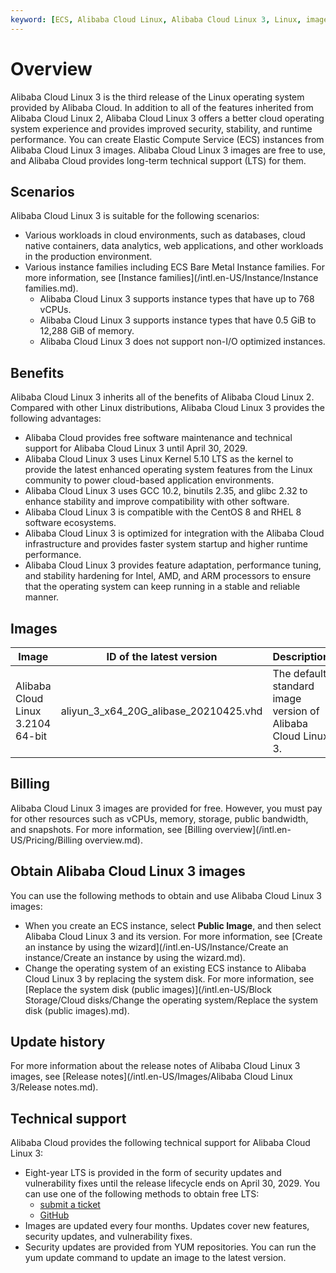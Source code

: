 ```yaml
---
keyword: [ECS, Alibaba Cloud Linux, Alibaba Cloud Linux 3, Linux, image, operating system]
---
```


# Overview

Alibaba Cloud Linux 3 is the third release of the Linux operating system provided by Alibaba Cloud. In addition to all of the features inherited from Alibaba Cloud Linux 2, Alibaba Cloud Linux 3 offers a better cloud operating system experience and provides improved security, stability, and runtime performance. You can create Elastic Compute Service \(ECS\) instances from Alibaba Cloud Linux 3 images. Alibaba Cloud Linux 3 images are free to use, and Alibaba Cloud provides long-term technical support \(LTS\) for them.

## Scenarios

Alibaba Cloud Linux 3 is suitable for the following scenarios:

-   Various workloads in cloud environments, such as databases, cloud native containers, data analytics, web applications, and other workloads in the production environment.
-   Various instance families including ECS Bare Metal Instance families. For more information, see [Instance families](/intl.en-US/Instance/Instance families.md).
    -   Alibaba Cloud Linux 3 supports instance types that have up to 768 vCPUs.
    -   Alibaba Cloud Linux 3 supports instance types that have 0.5 GiB to 12,288 GiB of memory.
    -   Alibaba Cloud Linux 3 does not support non-I/O optimized instances.

## Benefits

Alibaba Cloud Linux 3 inherits all of the benefits of Alibaba Cloud Linux 2. Compared with other Linux distributions, Alibaba Cloud Linux 3 provides the following advantages:

-   Alibaba Cloud provides free software maintenance and technical support for Alibaba Cloud Linux 3 until April 30, 2029.
-   Alibaba Cloud Linux 3 uses Linux Kernel 5.10 LTS as the kernel to provide the latest enhanced operating system features from the Linux community to power cloud-based application environments.
-   Alibaba Cloud Linux 3 uses GCC 10.2, binutils 2.35, and glibc 2.32 to enhance stability and improve compatibility with other software.
-   Alibaba Cloud Linux 3 is compatible with the CentOS 8 and RHEL 8 software ecosystems.
-   Alibaba Cloud Linux 3 is optimized for integration with the Alibaba Cloud infrastructure and provides faster system startup and higher runtime performance.
-   Alibaba Cloud Linux 3 provides feature adaptation, performance tuning, and stability hardening for Intel, AMD, and ARM processors to ensure that the operating system can keep running in a stable and reliable manner.

## Images

|Image|ID of the latest version|Description|
|-----|------------------------|-----------|
|Alibaba Cloud Linux 3.2104 64-bit|aliyun\_3\_x64\_20G\_alibase\_20210425.vhd|The default standard image version of Alibaba Cloud Linux 3.|

## Billing

Alibaba Cloud Linux 3 images are provided for free. However, you must pay for other resources such as vCPUs, memory, storage, public bandwidth, and snapshots. For more information, see [Billing overview](/intl.en-US/Pricing/Billing overview.md).

## Obtain Alibaba Cloud Linux 3 images

You can use the following methods to obtain and use Alibaba Cloud Linux 3 images:

-   When you create an ECS instance, select **Public Image**, and then select Alibaba Cloud Linux 3 and its version. For more information, see [Create an instance by using the wizard](/intl.en-US/Instance/Create an instance/Create an instance by using the wizard.md).
-   Change the operating system of an existing ECS instance to Alibaba Cloud Linux 3 by replacing the system disk. For more information, see [Replace the system disk \(public images\)](/intl.en-US/Block Storage/Cloud disks/Change the operating system/Replace the system disk (public images).md).

## Update history

For more information about the release notes of Alibaba Cloud Linux 3 images, see [Release notes](/intl.en-US/Images/Alibaba Cloud Linux 3/Release notes.md).

## Technical support

Alibaba Cloud provides the following technical support for Alibaba Cloud Linux 3:

-   Eight-year LTS is provided in the form of security updates and vulnerability fixes until the release lifecycle ends on April 30, 2029. You can use one of the following methods to obtain free LTS:
    -   [submit a ticket](https://workorder-intl.console.aliyun.com/#/ticket/createIndex)
    -   [GitHub](https://alibaba.github.io/cloud-kernel/os.html?spm=5176.cnalinux.0.0.1f8323d1WpS5ZY&aly_as=32Di8ZOj)
-   Images are updated every four months. Updates cover new features, security updates, and vulnerability fixes.
-   Security updates are provided from YUM repositories. You can run the yum update command to update an image to the latest version.

